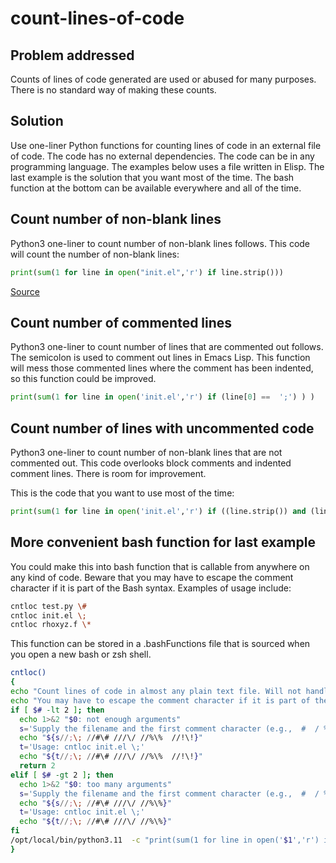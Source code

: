 # count-lines-of-code

## Problem addressed
Counts of lines of code generated are used or abused for many purposes.
There is no standard way of making these counts.

## Solution
Use one-liner Python functions for counting lines of code in an external file of code.
The code has no external dependencies.
The code can be in any programming language.
The examples below uses a file written in Elisp.
The last example is the solution that you want most of the time.
The bash function at the bottom can be available everywhere and all of the time.


## Count number of non-blank lines

Python3 one-liner to count number of non-blank lines follows. 
This code will count the number of non-blank lines:

```python
print(sum(1 for line in open("init.el",'r') if line.strip()))
```
[Source](https://stackoverflow.com/questions/10673560/count-number-of-lines-in-a-txt-file-with-python-excluding-blank-lines)

## Count number of commented lines

Python3 one-liner to count number of lines that are commented out follows.
The semicolon is used to comment out lines in Emacs Lisp.
This function will mess those commented lines where the comment has been indented, so this function could be improved.

```python
print(sum(1 for line in open('init.el','r') if (line[0] ==  ';') ) )
```

## Count number of lines with uncommented code

Python3 one-liner to count number of non-blank lines that are not commented out.
This code overlooks block comments and indented  comment lines.
There is room for improvement.

This is the code that you want to use most of the time:

```python
print(sum(1 for line in open('init.el','r') if ((line.strip()) and (line[0] != ';') ) ) )
```

##  More convenient bash function for last example

You could make this into bash function that is callable from anywhere on any kind of code.
Beware that you may have to escape the comment character if it is part of the Bash syntax.
Examples of usage include:

```bash
cntloc test.py \#
cntloc init.el \;
cntloc rhoxyz.f \*
```

This function can be stored in a .bashFunctions file that is sourced when you open a new bash or zsh shell.

```bash
cntloc()
{
echo "Count lines of code in almost any plain text file. Will not handle block comments correctly."
echo "You may have to escape the comment character if it is part of the bash syntax."
if [ $# -lt 2 ]; then
  echo 1>&2 "$0: not enough arguments"
  s='Supply the filename and the first comment character (e.g.,  #  / % ; C * !)'
  echo "${s//;\; //#\# ///\/ //%\%  //!\!}"
  t='Usage: cntloc init.el \;'
  echo "${t//;\; //#\# ///\/ //%\%  //!\!}"
  return 2
elif [ $# -gt 2 ]; then
  echo 1>&2 "$0: too many arguments"
  s='Supply the filename and the first comment character (e.g.,  #  / % ; C  * !)'
  echo "${s//;\; //#\# ///\/ //%\%}"
  t='Usage: cntloc init.el \;'
  echo "${t//;\; //#\# ///\/ //%\%}"
fi
/opt/local/bin/python3.11  -c "print(sum(1 for line in open('$1','r') if ( (line.strip()) and (line[0] != '$2') ) ))"
}
```

